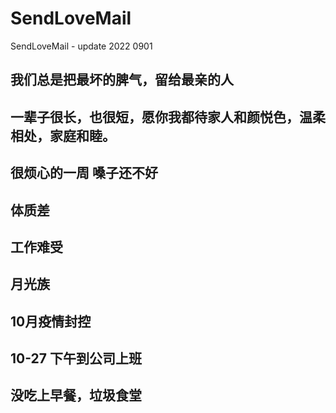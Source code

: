 # SendLoveMail

SendLoveMail - update 2022 0901

## 我们总是把最坏的脾气，留给最亲的人

## 一辈子很长，也很短，愿你我都待家人和颜悦色，温柔相处，家庭和睦。

## 很烦心的一周 嗓子还不好

## 体质差

## 工作难受

## 月光族

## 10月疫情封控

## 10-27 下午到公司上班

## 没吃上早餐，垃圾食堂
